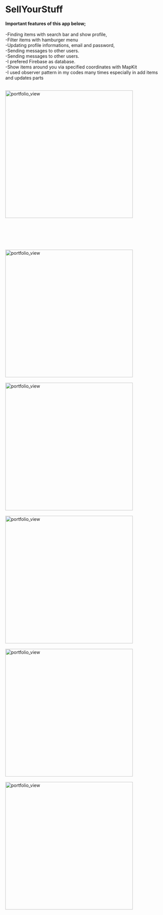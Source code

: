 # SellYourStuff


**Important features of this app below;** <br /> <br />
-Finding items with search bar and show profile, <br />
-Filter items with hamburger menu  <br />
-Updating profile informations, email and password, <br />
-Sending messages to other users. <br />
-Sending messages to other users. <br />
-I prefered Firebase as database. <br />
-Show items around you via specified coordinates with MapKit <br />
-I used observer pattern in my codes many times especially in add items and updates parts <br /><br />


<img width="400" alt="portfolio_view" src="https://1.bp.blogspot.com/-cIKzIY_boc8/W4wF-EWk97I/AAAAAAAAAv4/mR_JLyI5u20rCw6kF2e_WaY_HxENgwGhgCLcBGAs/s1600/5.jpg"><br /> <br /> <br /> <br /> <br /> <br />

<img width="400" alt="portfolio_view" src="https://3.bp.blogspot.com/-5nrt7f4K-io/W4wF8mWZYSI/AAAAAAAAAvs/wfuQzCQdx8EomN9d02VuD-qdTP-6poYmgCLcBGAs/s1600/3.jpg"><br /><br />
<img width="400" alt="portfolio_view" src="https://3.bp.blogspot.com/-ZcYQ-PmfXcg/W4wF87oaxcI/AAAAAAAAAvw/74lWJFMIh1API1ClIeb8Do3w-gyfbFcCQCLcBGAs/s1600/1.jpg"><br /><br />
<img width="400" alt="portfolio_view" src="https://2.bp.blogspot.com/-HACEXyghMmU/W4wF8o_zlKI/AAAAAAAAAvo/yWVCAxfqJDUntl83m7y2YVHvidymdNhggCLcBGAs/s1600/2.jpg"><br /><br />
<img width="400" alt="portfolio_view" src="https://3.bp.blogspot.com/-aaQp3Hy1pcY/W4wGAhcTm8I/AAAAAAAAAwI/frbiP4Htn3Uuo9B9Q002Uu6M-PpMEGD_gCLcBGAs/s1600/chat.jpg"><br /><br />
<img width="400" alt="portfolio_view" src="https://2.bp.blogspot.com/-oZPKKmEGKQ8/W4wF9XnbmkI/AAAAAAAAAv0/6RM1QosYfbwbQRNawi7zesM0OCfSlOMtwCLcBGAs/s1600/4.jpg"><br /><br />
